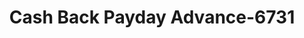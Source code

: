 ---
f_zip-code: 92408
f_state-code: CA
title: Cash Back Payday Advance-6731
f_phone: 909-915-1900
f_city-only: San Bernardino
f_address: 495 W Orange Show Rd San Bernardino
f_location-unique-id: '6731'
slug: cash-back-payday-advance-6731
updated-on: '2024-05-30T13:46:58.046Z'
created-on: '2024-05-30T13:36:59.803Z'
published-on: '2024-05-30T13:54:32.469Z'
f_city-state: cms/city/san-bernardino-ca.md
f_company: cms/company/cash-back-payday-advance.md
f_state: cms/state/california.md
layout: '[payday-loan].html'
tags: payday-loan
---